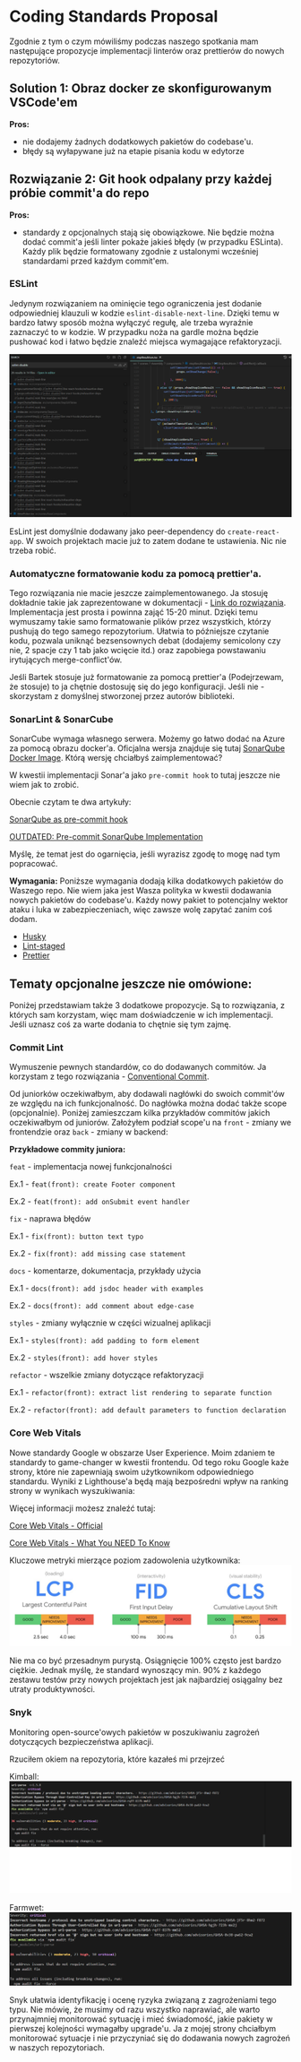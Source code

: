 # Coding Standards Proposal

Zgodnie z tym o czym mówiliśmy podczas naszego spotkania mam następujące propozycje implementacji linterów oraz prettierów do nowych repozytoriów.

## Solution 1: Obraz docker ze skonfigurowanym VSCode'em

**Pros:**
- nie dodajemy żadnych dodatkowych pakietów do codebase'u.
- błędy są wyłapywane już na etapie pisania kodu w edytorze

## Rozwiązanie 2: Git hook odpalany przy każdej próbie commit'a do repo

**Pros:**
- standardy z opcjonalnych stają się obowiązkowe. Nie będzie można dodać commit'a jeśli linter pokaże jakieś błędy (w przypadku ESLinta). Każdy plik będzie formatowany zgodnie z ustalonymi wcześniej standardami przed każdym commit'em.

### ESLint
Jedynym rozwiązaniem na ominięcie tego ograniczenia jest dodanie odpowiedniej klauzuli w kodzie `eslint-disable-next-line`. Dzięki temu w bardzo łatwy sposób można wyłączyć regułę, ale trzeba wyraźnie zaznaczyć to w kodzie. W przypadku noża na gardle można będzie  pushować kod i łatwo będzie znaleźć miejsca wymagające refaktoryzacji.

![Przykład z Kimball'a](./example-1.png)

EsLint jest domyślnie dodawany jako peer-dependency do `create-react-app`. W swoich projektach macie już to zatem dodane te ustawienia. Nic nie trzeba robić.

### Automatyczne formatowanie kodu za pomocą prettier'a.

Tego rozwiązania nie macie jeszcze zaimplementowanego. Ja stosuję dokładnie takie jak zaprezentowane w dokumentacji - [Link do rozwiązania](https://create-react-app.dev/docs/setting-up-your-editor/#formatting-code-automatically). Implementacja jest prosta i powinna zająć 15-20 minut. Dzięki temu wymuszamy takie samo formatowanie plików przez wszystkich, którzy pushują do tego samego repozytorium. Ułatwia to późniejsze czytanie kodu, pozwala uniknąć bezsensownych debat (dodajemy semicolony czy nie, 2 spacje czy 1 tab jako wcięcie itd.) oraz zapobiega powstawaniu irytujących merge-conflict'ów.

Jeśli Bartek stosuje już formatowanie za pomocą prettier'a (Podejrzewam, że stosuje) to ja chętnie dostosuję się do jego konfiguracji. Jeśli nie - skorzystam z domyślnej stworzonej przez autorów biblioteki. 


### SonarLint & SonarCube

SonarCube wymaga własnego serwera. Możemy go łatwo dodać na Azure za pomocą obrazu docker'a. Oficjalna wersja znajduje się tutaj [SonarQube Docker Image](https://hub.docker.com/_/sonarqube). Którą wersję chciałbyś zaimplementować?

W kwestii implementacji Sonar'a jako `pre-commit hook` to tutaj jeszcze nie wiem jak to zrobić.

Obecnie czytam te dwa artykuły:

[SonarQube as pre-commit hook](https://achintyac77.medium.com/sonarqube-with-pre-commit-hook-a40d6689634a)

[OUTDATED: Pre-commit SonarQube Implementation](https://blog.sonarsource.com/three-options-for-pre-commit-analysis/)

Myślę, że temat jest do ogarnięcia, jeśli wyrazisz zgodę to mogę nad tym popracować.

**Wymagania:**
Poniższe wymagania dodają kilka dodatkowych pakietów do Waszego repo. Nie wiem jaka jest Wasza polityka w kwestii dodawania nowych pakietów do codebase'u. Każdy nowy pakiet to potencjalny wektor ataku i luka w zabezpieczeniach, więc zawsze wolę zapytać zanim coś dodam. 

- [Husky](https://github.com/typicode/husky)
- [Lint-staged](https://github.com/okonet/lint-staged)
- [Prettier](https://github.com/prettier/prettier)


## Tematy opcjonalne jeszcze nie omówione:
Poniżej przedstawiam także 3 dodatkowe propozycje. Są to rozwiązania, z których sam korzystam, więc mam doświadczenie w ich implementacji. Jeśli uznasz coś za warte dodania to chętnie się tym zajmę.

### Commit Lint
Wymuszenie pewnych standardów, co do dodawanych commitów. 
Ja korzystam z tego rozwiązania - [Conventional Commit](https://www.conventionalcommits.org/en/v1.0.0/).

Od juniorków oczekiwałbym, aby dodawali nagłówki do swoich commit'ów ze względu na ich funkcjonalność. Do nagłówka można dodać także scope (opcjonalnie). Poniżej zamieszczam kilka przykładów commitów jakich oczekiwałbym od juniorów. Założyłem podział scope'u na `front` - zmiany we frontendzie oraz `back` - zmiany w backend:

**Przykładowe commity juniora:**

`feat` - implementacja nowej funkcjonalności

Ex.1 - `feat(front): create Footer component`

Ex.2 - `feat(front): add onSubmit event handler`

`fix` - naprawa błędów

Ex.1 - `fix(front): button text typo`

Ex.2 - `fix(front): add missing case statement`

`docs` - komentarze, dokumentacja, przykłady użycia

Ex.1 - `docs(front): add jsdoc header with examples`

Ex.2 - `docs(front): add comment about edge-case`

`styles` - zmiany wyłącznie w części wizualnej aplikacji

Ex.1 - `styles(front): add padding to form element`

Ex.2 - `styles(front): add hover styles`

`refactor` - wszelkie zmiany dotyczące refaktoryzacji

Ex.1 - `refactor(front): extract list rendering to separate function`

Ex.2 - `refactor(front): add default parameters to function declaration`


### Core Web Vitals
Nowe standardy Google w obszarze User Experience. Moim zdaniem te standardy to game-changer w kwestii frontendu. Od tego roku Google każe strony, które nie zapewniają swoim użytkownikom odpowiedniego standardu. Wyniki z Lighthouse'a będą mają bezpośredni wpływ na ranking strony w wynikach wyszukiwania:

Więcej informacji możesz znaleźć tutaj:

[Core Web Vitals - Official](https://web.dev/vitals/)

[Core Web Vitals - What You NEED To Know](https://www.30degreesnorth.com/blog/industry-update-google-is-focusing-on-better-page-experience)

Kluczowe metryki mierzące poziom zadowolenia użytkownika:
![](./ux.jpeg)

Nie ma co być przesadnym purystą. Osiągnięcie 100% często jest bardzo ciężkie. Jednak myślę, że standard wynoszący min. 90% z każdego zestawu testów przy nowych projektach jest jak najbardziej osiągalny bez utraty produktywności.


### Snyk
Monitoring open-source'owych pakietów w poszukiwaniu zagrożeń dotyczących bezpieczeństwa aplikacji. 

Rzuciłem okiem na repozytoria, które kazałeś mi przejrzeć

Kimball:
![](./example-2.png)

Farmwet:
![](./example-3.png)

Snyk ułatwia identyfikację i ocenę ryzyka związaną z zagrożeniami tego typu. Nie mówię, że musimy od razu wszystko naprawiać, ale warto przynajmniej monitorować sytuację i mieć świadomość, jakie pakiety w pierwszej kolejności wymagałby upgrade'u. Ja z mojej strony chciałbym monitorować sytuacje i nie przyczyniać się do dodawania nowych zagrożeń w naszych repozytoriach.